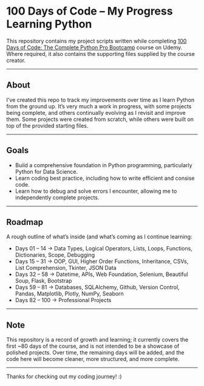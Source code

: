 # 100 Days of Code – My Progress Learning Python

This repository contains my project scripts written while completing [100 Days of Code: The Complete Python Pro Bootcamp](https://www.udemy.com/course/100-days-of-code/?couponCode=MT250915G4) course on Udemy. Where required, it also contains the supporting files supplied by the course creator.

---

## About
I've created this repo to track my improvements over time as I learn Python from the ground up. It’s very much a work in progress, with some projects being complete, and others continually evolving as I revisit and improve them. Some projects were created from scratch, while others were built on top of the provided starting files. 

---

## Goals
- Build a comprehensive foundation in Python programming, particularly Python for Data Science.
- Learn coding best practice, including how to write efficient and consise code.
- Learn how to debug and solve errors I encounter, allowing me to independently complete projects.

---

## Roadmap
A rough outline of what’s inside (and what’s coming as I continue learning:

- Days 01 – 14 → Data Types, Logical Operators, Lists, Loops, Functions, Dictionaries, Scope, Debugging
- Days 15 – 31 → OOP, GUI, Higher Order Functions, Inheritance, CSVs, List Comprehension, Tkinter, JSON Data  
- Days 32 – 58 → Datetime, APIs, Web Foundation, Selenium, Beautiful Soup, Flask, Bootstrap
- Days 59 – 81 → Databases, SQLAlchemy, Github, Version Control, Pandas, Matplotlib, Plotly, NumPy, Seaborn
- Days 82 – 100 → Professional Projects 



---

## Note
This repository is a record of growth and learning; it currently covers the first ~80 days of the course, and is not intended to be a showcase of polished projects. Over time, the remaining days will be added, and the code here will become cleaner, more structured, and more complete.

---

Thanks for checking out my coding journey! :)
